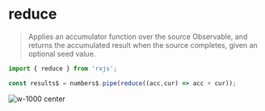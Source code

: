 # reduce

> Applies an accumulator function over the source Observable, and returns the accumulated result when the source completes, given an optional seed value.

```typescript
import { reduce } from 'rxjs';

const results$ = numbers$.pipe(reduce((acc,cur) => acc + cur));
```

![w-1000 center](./assets/images/diagrams/operator_reduce.svg)